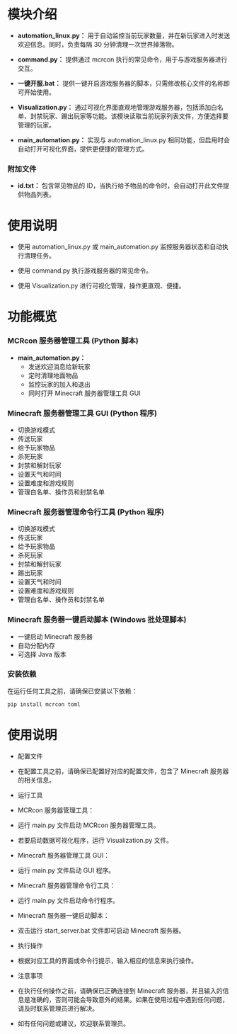 # 模块介绍

- **automation_linux.py：** 用于自动监控当前玩家数量，并在新玩家进入时发送欢迎信息。同时，负责每隔 30 分钟清理一次世界掉落物。
  
- **command.py：** 提供通过 mcrcon 执行的常见命令，用于与游戏服务器进行交互。
  
- **一键开服.bat：** 提供一键开启游戏服务器的脚本，只需修改核心文件的名称即可开始使用。
  
- **Visualization.py：** 通过可视化界面直观地管理游戏服务器，包括添加白名单、封禁玩家、踢出玩家等功能。该模块读取当前玩家列表文件，方便选择要管理的玩家。
  
- **main_automation.py：** 实现与 automation_linux.py 相同功能，但启用时会自动打开可视化界面，提供更便捷的管理方式。

### 附加文件

- **id.txt：** 包含常见物品的 ID，当执行给予物品的命令时，会自动打开此文件提供物品列表。

# 使用说明

- 使用 automation_linux.py 或 main_automation.py 监控服务器状态和自动执行清理任务。
  
- 使用 command.py 执行游戏服务器的常见命令。
  
- 使用 Visualization.py 进行可视化管理，操作更直观、便捷。

# 功能概览

### MCRcon 服务器管理工具 (Python 脚本)

- **main_automation.py：**
  - 发送欢迎消息给新玩家
  - 定时清理地面物品
  - 监控玩家的加入和退出
  - 同时打开 Minecraft 服务器管理工具 GUI

### Minecraft 服务器管理工具 GUI (Python 程序)

- 切换游戏模式
- 传送玩家
- 给予玩家物品
- 杀死玩家
- 封禁和解封玩家
- 设置天气和时间
- 设置难度和游戏规则
- 管理白名单、操作员和封禁名单

### Minecraft 服务器管理命令行工具 (Python 程序)

- 切换游戏模式
- 传送玩家
- 给予玩家物品
- 杀死玩家
- 封禁和解封玩家
- 踢出玩家
- 设置天气和时间
- 设置难度和游戏规则
- 管理白名单、操作员和封禁名单

### Minecraft 服务器一键启动脚本 (Windows 批处理脚本)

- 一键启动 Minecraft 服务器
- 自动分配内存
- 可选择 Java 版本



### 安装依赖

在运行任何工具之前，请确保已安装以下依赖：
```bash
pip install mcrcon toml
```
# 使用说明

- 配置文件
- 在配置工具之前，请确保已配置好对应的配置文件，包含了 Minecraft 服务器的相关信息。

- 运行工具
- MCRcon 服务器管理工具：

- 运行 main.py 文件启动 MCRcon 服务器管理工具。
- 若要启动数据可视化程序，运行 Visualization.py 文件。
- Minecraft 服务器管理工具 GUI：

- 运行 main.py 文件启动 GUI 程序。
- Minecraft 服务器管理命令行工具：

- 运行 main.py 文件启动命令行程序。
- Minecraft 服务器一键启动脚本：

- 双击运行 start_server.bat 文件即可启动 Minecraft 服务器。
- 执行操作
- 根据对应工具的界面或命令行提示，输入相应的信息来执行操作。

- 注意事项
- 在执行任何操作之前，请确保已正确连接到 Minecraft 服务器，并且输入的信息是准确的，否则可能会导致意外的结果。如果在使用过程中遇到任何问题，请及时联系管理员进行解决。

- 如有任何问题或建议，欢迎联系管理员。
